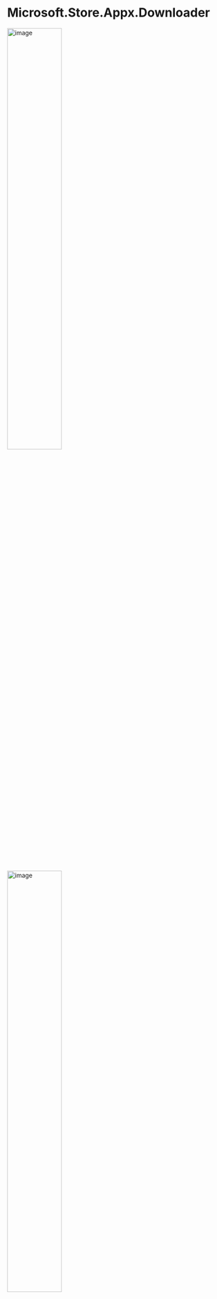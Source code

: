 # Microsoft.Store.Appx.Downloader

<img style="width:50%; height:auto;" alt="image" src="https://github.com/user-attachments/assets/06c50864-15a0-4104-9887-a0f82a40f12c" />
<img style="width:50%; height:auto;" alt="image" src="https://github.com/user-attachments/assets/d3e349e6-d338-4c47-a5a8-65088bd7dd65" />


# UWP App Package Downloader and Installer (PowerShell GUI)

This PowerShell script provides a graphical user interface (GUI) built with XAML to download and install Universal Windows Platform (UWP) application packages directly from the Microsoft Store. It fetches `.appx`, `.appxbundle`, `.msix`, and `.msixbundle` files along with their dependencies.

**Why this script is useful:**

*   **Offline Installation:** Download UWP apps for installation on systems without internet access.
*   **Version Control:** Obtain specific versions of apps, which can be crucial for development, testing, or compatibility.
*   **Bulk Downloads:** Easily download multiple app packages and their dependencies.
*   **System Administration:** Deploy UWP apps across multiple machines in an enterprise environment without relying on the Microsoft Store app.
*   **Troubleshooting:** Reinstall problematic UWP apps from scratch with known good packages.

## Features

*   **Download UWP Packages:** Fetches `.appx`, `.msix`, `.appxbundle`, `.msixbundle` files and their dependencies.
*   **Select Architecture:** Choose between `Auto`, `Neutral`, `x64`, `x86`, and `ARM` architectures for downloads.
*   **Pre-defined Apps:** Quick selection for common Microsoft Store apps like Clock, Paint, Photos, etc.
*   **Custom URL Support:** Allows pasting any Microsoft Store app URL for download.
*   **Browse Download Path:** Easily select a local folder to save downloaded packages.
*   **Progress Tracking:** Provides real-time feedback on download and installation progress.
*   **Install Packages:** Functionality to install all downloaded UWP packages from a specified directory.
*   **GUI Interface:** User-friendly GUI for ease of use.
*   **Background Operations:** Downloads and installations run in separate PowerShell runspaces, keeping the UI responsive.

## How it Works

The script leverages the `store.rg-adguard.net` API to retrieve direct download links for UWP packages from the Microsoft Store. It then uses `Invoke-WebRequest` to download these files. For installation, it utilizes the built-in `Add-AppxPackage` PowerShell cmdlet.

## Who is this for?

*   **System Administrators:** For deploying and managing UWP applications in corporate environments.
*   **Developers:** For testing app installations, managing dependencies, or working with specific app versions.
*   **IT Enthusiasts:** For those who prefer direct package management or need to install apps offline.
*   **Users with Limited Internet Access:** To download apps once and install them on multiple machines.

## Installation and Usage

1.  **Save the Script:** Save the entire code block as a `.ps1` file (e.g., `DownloadUWPApps.ps1`).

2.  **Unblock the Script (if necessary):** If you downloaded the script, Windows might mark it as untrusted. Right-click the `.ps1` file, go to `Properties`, and check the `Unblock` box at the bottom, then click `OK`.

3.  **Run the Script:** Open PowerShell (as Administrator is recommended for installation) and navigate to the directory where you saved the script, then run it:

    ```powershell
    Set-ExecutionPolicy -ExecutionPolicy Bypass -Scope Process # Only if you face execution policy issues
    .\DownloadUWPApps.ps1
    ```

    You can also simply right-click the `.ps1` file and choose "Run with PowerShell."

4.  **Using the GUI:**
    *   **Select an App:** Choose a common app from the dropdown or select "Custom URL" to paste your own.
    *   **Enter URL:** If "Custom URL" is selected, paste the Microsoft Store app URL into the text box. (Example: `https://apps.microsoft.com/detail/9wzdncrfj3pr?hl=en-US&gl=US`)
    *   **Set Download Path:** Specify where you want the packages to be saved. Use the "Browse" button to select a folder.
    *   **Choose Architecture:** Select the desired processor architecture for the packages.
    *   **Download:** Click the "Download" button to start fetching the files.
    *   **Install:** Once downloaded, click "Install Packages" to install all `.appx`/`.msix` files found in the download directory.

## Troubleshooting

*   **`store.rg-adguard.net` API:** This script relies on an external service to get download links. If the service is down or changes its API, the download functionality may break.
*   **Execution Policy:** If you encounter errors running the script, your PowerShell execution policy might be preventing it. Use `Set-ExecutionPolicy -ExecutionPolicy Bypass -Scope Process` in your PowerShell session before running the script.
*   **Administrator Rights:** Installing APPX/MSIX packages often requires Administrator privileges. Run PowerShell as an Administrator when executing the script, especially if you plan to use the "Install Packages" feature.
*   **Network Issues:** Ensure you have a stable internet connection for downloading.
*   **"Couldn't determine file size" warning:** This might occur if the `Content-Length` header is not provided by the download server. The download will likely still proceed, but progress tracking for that specific file might be less accurate.

---

**Disclaimer:** This script uses a third-party service (`store.rg-adguard.net`) to obtain direct download links for Microsoft Store apps. Use at your own discretion. Always ensure you trust the source of any script you run on your system.
